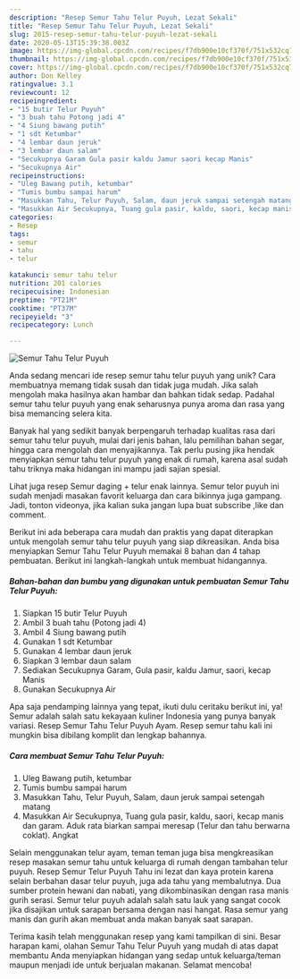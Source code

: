 ```yaml
---
description: "Resep Semur Tahu Telur Puyuh, Lezat Sekali"
title: "Resep Semur Tahu Telur Puyuh, Lezat Sekali"
slug: 2015-resep-semur-tahu-telur-puyuh-lezat-sekali
date: 2020-05-13T15:39:38.003Z
image: https://img-global.cpcdn.com/recipes/f7db900e10cf370f/751x532cq70/semur-tahu-telur-puyuh-foto-resep-utama.jpg
thumbnail: https://img-global.cpcdn.com/recipes/f7db900e10cf370f/751x532cq70/semur-tahu-telur-puyuh-foto-resep-utama.jpg
cover: https://img-global.cpcdn.com/recipes/f7db900e10cf370f/751x532cq70/semur-tahu-telur-puyuh-foto-resep-utama.jpg
author: Don Kelley
ratingvalue: 3.1
reviewcount: 12
recipeingredient:
- "15 butir Telur Puyuh"
- "3 buah tahu Potong jadi 4"
- "4 Siung bawang putih"
- "1 sdt Ketumbar"
- "4 lembar daun jeruk"
- "3 lembar daun salam"
- "Secukupnya Garam Gula pasir kaldu Jamur saori kecap Manis"
- "Secukupnya Air"
recipeinstructions:
- "Uleg Bawang putih, ketumbar"
- "Tumis bumbu sampai harum"
- "Masukkan Tahu, Telur Puyuh, Salam, daun jeruk sampai setengah matang"
- "Masukkan Air Secukupnya, Tuang gula pasir, kaldu, saori, kecap manis dan garam. Aduk rata biarkan sampai meresap (Telur dan tahu berwarna coklat). Angkat"
categories:
- Resep
tags:
- semur
- tahu
- telur

katakunci: semur tahu telur 
nutrition: 201 calories
recipecuisine: Indonesian
preptime: "PT21M"
cooktime: "PT37M"
recipeyield: "3"
recipecategory: Lunch

---
```



![Semur Tahu Telur Puyuh](https://img-global.cpcdn.com/recipes/f7db900e10cf370f/751x532cq70/semur-tahu-telur-puyuh-foto-resep-utama.jpg)

Anda sedang mencari ide resep semur tahu telur puyuh yang unik? Cara membuatnya memang tidak susah dan tidak juga mudah. Jika salah mengolah maka hasilnya akan hambar dan bahkan tidak sedap. Padahal semur tahu telur puyuh yang enak seharusnya punya aroma dan rasa yang bisa memancing selera kita.

Banyak hal yang sedikit banyak berpengaruh terhadap kualitas rasa dari semur tahu telur puyuh, mulai dari jenis bahan, lalu pemilihan bahan segar, hingga cara mengolah dan menyajikannya. Tak perlu pusing jika hendak menyiapkan semur tahu telur puyuh yang enak di rumah, karena asal sudah tahu triknya maka hidangan ini mampu jadi sajian spesial.

Lihat juga resep Semur daging + telur enak lainnya. Semur telor puyuh ini sudah menjadi masakan favorit keluarga dan cara bikinnya juga gampang. Jadi, tonton videonya, jika kalian suka jangan lupa buat subscribe ,like dan comment.


Berikut ini ada beberapa cara mudah dan praktis yang dapat diterapkan untuk mengolah semur tahu telur puyuh yang siap dikreasikan. Anda bisa menyiapkan Semur Tahu Telur Puyuh memakai 8 bahan dan 4 tahap pembuatan. Berikut ini langkah-langkah untuk membuat hidangannya.

<!--inarticleads1-->

##### Bahan-bahan dan bumbu yang digunakan untuk pembuatan Semur Tahu Telur Puyuh:

1. Siapkan 15 butir Telur Puyuh
1. Ambil 3 buah tahu (Potong jadi 4)
1. Ambil 4 Siung bawang putih
1. Gunakan 1 sdt Ketumbar
1. Gunakan 4 lembar daun jeruk
1. Siapkan 3 lembar daun salam
1. Sediakan Secukupnya Garam, Gula pasir, kaldu Jamur, saori, kecap Manis
1. Gunakan Secukupnya Air


Apa saja pendamping lainnya yang tepat, ikuti dulu ceritaku berikut ini, ya! Semur adalah salah satu kekayaan kuliner Indonesia yang punya banyak variasi. Resep Semur Tahu Telur Puyuh Ayam. Resep semur tahu kali ini mungkin bisa dibilang komplit dan lengkap bahannya. 

<!--inarticleads2-->

##### Cara membuat Semur Tahu Telur Puyuh:

1. Uleg Bawang putih, ketumbar
1. Tumis bumbu sampai harum
1. Masukkan Tahu, Telur Puyuh, Salam, daun jeruk sampai setengah matang
1. Masukkan Air Secukupnya, Tuang gula pasir, kaldu, saori, kecap manis dan garam. Aduk rata biarkan sampai meresap (Telur dan tahu berwarna coklat). Angkat


Selain menggunakan telur ayam, teman teman juga bisa mengkreasikan resep masakan semur tahu untuk keluarga di rumah dengan tambahan telur puyuh. Resep Semur Telur Puyuh Tahu ini lezat dan kaya protein karena selain berbahan dasar telur puyuh, juga ada tahu yang membalutnya. Dua sumber protein hewani dan nabati, yang dikombinasikan dengan rasa manis gurih serasi. Semur telur puyuh adalah salah satu lauk yang sangat cocok jika disajikan untuk sarapan bersama dengan nasi hangat. Rasa semur yang manis dan gurih akan membuat anda makan banyak saat sarapan. 

Terima kasih telah menggunakan resep yang kami tampilkan di sini. Besar harapan kami, olahan Semur Tahu Telur Puyuh yang mudah di atas dapat membantu Anda menyiapkan hidangan yang sedap untuk keluarga/teman maupun menjadi ide untuk berjualan makanan. Selamat mencoba!
